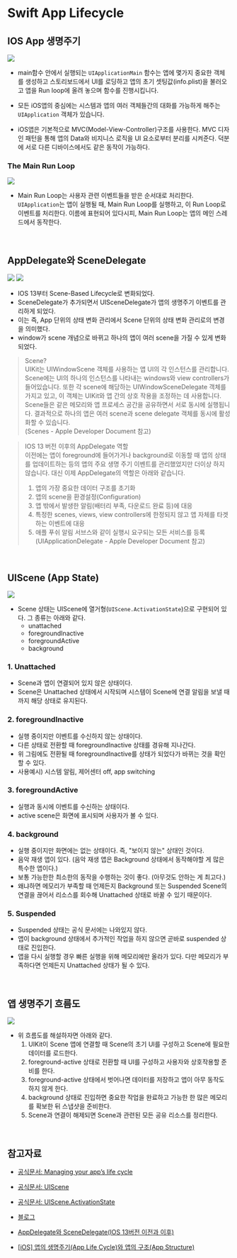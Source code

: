 # Swift App Lifecycle

## IOS App 생명주기

<img src="img/lifecycle1.png">

- main함수 안에서 실행되는 `UIApplicationMain` 함수는 앱에 몇가지 중요한 객체를 생성하고 스토리보드에서 UI를 로딩하고 앱의 초기 셋팅값(info.plist)을 불러오고 앱을 Run loop에 올려 놓으며 함수를 진행시킵니다.
- 모든 iOS앱의 중심에는 시스템과 앱의 여러 객체들간의 대화를 가능하게 해주는 `UIApplication` 객체가 있습니다.

- iOS앱은 기본적으로 MVC(Model-View-Controller)구조를 사용한다. MVC 디자인 패턴을 통해 앱의 Data와 비지니스 로직을 UI 요소로부터 분리를 시켜준다. 덕분에 서로 다른 디바이스에서도 같은 동작이 가능하다.

### The Main Run Loop

<img src="img/lifecycle2.png">

- Main Run Loop는 사용자 관련 이벤트들을 받은 순서대로 처리한다. `UIApplication`는 앱이 실행될 때, Main Run Loop를 실행하고, 이 Run Loop로 이벤트를 처리한다. 이름에 표현되어 있다시피, Main Run Loop는 앱의 메인 스레드에서 동작한다.

<br/>

## AppDelegate와 SceneDelegate

<img src="img/lifecycle3.png">
<img src="img/lifecycle4.png">

- IOS 13부터 Scene-Based Lifecycle로 변화되었다.
- SceneDelegate가 추가되면서 UISceneDelegate가 앱의 생명주기 이벤트를 관리하게 되었다.
- 이는 즉, App 단위의 상태 변화 관리에서 Scene 단위의 상태 변화 관리로의 변경을 의미했다.
- window가 scene 개념으로 바뀌고 하나의 앱이 여러 scene을 가질 수 있게 변화되었다.

> Scene? <br/>
> UIKit는 UIWindowScene 객체를 사용하는 앱 UI의 각 인스턴스를 관리합니다. Scene에는 UI의 하나의 인스턴스를 나타내는 windows와 view controllers가 들어있습니다. 또한 각 scene에 해당하는 UIWindowSceneDelegate 객체를 가지고 있고, 이 객체는 UIKit와 앱 간의 상호 작용을 조정하는 데 사용합니다. Scene들은 같은 메모리와 앱 프로세스 공간을 공유하면서 서로 동시에 실행됩니다. 결과적으로 하나의 앱은 여러 scene과 scene delegate 객체를 동시에 활성화할 수 있습니다. <br/>
> (Scenes - Apple Developer Document 참고)

> IOS 13 버전 이후의 AppDelegate 역할 <br/>
> 이전에는 앱이 foreground에 들어가거나 background로 이동할 때 앱의 상태를 업데이트하는 등의 앱의 주요 생명 주기 이벤트를 관리했었지만 더이상 하지 않습니다. 대신 이제 AppDelegate의 역할은 아래와 같습니다.
>
> 1. 앱의 가장 중요한 데이터 구조를 초기화
> 2. 앱의 scene을 환경설정(Configuration)
> 3. 앱 밖에서 발생한 알림(배터리 부족, 다운로드 완료 등)에 대응
> 4. 특정한 scenes, views, view controllers에 한정되지 않고 앱 자체를 타겟하는 이벤트에 대응
> 5. 애플 푸쉬 알림 서브스와 같이 실행시 요구되는 모든 서비스를 등록 <br/>
>    (UIApplicationDelegate - Apple Developer Document 참고)

<br/>

## UIScene (App State)

<img src="img/lifecycle6.png">

- Scene 상태는 UIScene에 열거형(`UIScene.ActivationState`)으로 구현되어 있다. 그 종류는 아래와 같다.
  - unattached
  - foregroundInactive
  - foregroundActive
  - background

### 1. Unattached

- Scene과 앱이 연결되어 있지 않은 상태이다.
- Scene은 Unattached 상태에서 시작되며 시스템이 Scene에 연결 알림을 보낼 때까지 해당 상태로 유지된다.

### 2. foregroundInactive

- 실행 중이지만 이벤트를 수신하지 않는 상태이다.
- 다른 상태로 전환할 때 foregroundInactive 상태를 경유해 지나간다.
- 위 그림에도 전환될 때 foregroundInactive를 상태가 되었다가 바뀌는 것을 확인할 수 있다.
- 사용예시) 시스템 알림, 제어센터 off, app switching

### 3. foregroundActive

- 실행과 동시에 이벤트를 수신하는 상태이다.
- active scene은 화면에 표시되며 사용자가 볼 수 있다.

### 4. background

- 실행 중이지만 화면에는 없는 상태이다. 즉, "보이지 않는" 상태인 것이다.
- 음악 재생 앱이 있다. (음악 재생 앱은 Background 상태에서 동작해야할 게 많은 특수한 앱이다.)
- 보통 가능한한 최소한의 동작을 수행하는 것이 좋다. (아무것도 안하는 게 최고다.)
- 왜냐하면 메모리가 부족할 때 언제든지 Background 또는 Suspended Scene의 연결을 끊어서 리소스를 회수해 Unattached 상태로 바꿀 수 있기 때문이다.

### 5. Suspended

- Suspended 상태는 공식 문서에는 나와있지 않다.
- 앱이 background 상태에서 추가적인 작업을 하지 않으면 곧바로 suspended 상태로 진입한다.
- 앱을 다시 실행할 경우 빠른 실행을 위해 메모리에만 올라가 있다. 다만 메모리가 부족하다면 언제든지 Unattached 상태가 될 수 있다.

<br/>

## 앱 생명주기 흐름도

<img src="img/lifecycle5.png">

- 위 흐름도를 해설하자면 아래와 같다.
  1. UIKit이 Scene 앱에 연결할 때 Scene의 초기 UI를 구성하고 Scene에 필요한 데이터를 로드한다.
  2. foreground-active 상태로 전환할 때 UI를 구성하고 사용자와 상호작용할 준비를 한다.
  3. foreground-active 상태에서 벗어나면 데이터를 저장하고 앱이 아무 동작도 하지 않게 한다.
  4. background 상태로 진입하면 중요한 작업을 완료하고 가능한 한 많은 메모리를 확보한 뒤 스냅샷을 준비한다.
  5. Scene과 연결이 해제되면 Scene과 관련된 모든 공유 리소스를 정리한다.

<br/>

## 참고자료

- [공식문서: Managing your app’s life cycle](https://developer.apple.com/documentation/uikit/app_and_environment/managing_your_app_s_life_cycle)

- [공식문서: UIScene](https://developer.apple.com/documentation/uikit/uiscene)

- [공식문서: UIScene.ActivationState](https://developer.apple.com/documentation/uikit/uiscene/activationstate)

- [블로그](https://jeong9216.tistory.com/461)

- [AppDelegate와 SceneDelegate(IOS 13버전 이전과 이후)](https://velog.io/@dev-lena/iOS-AppDelegate%EC%99%80-SceneDelegate)

- [[iOS] 앱의 생명주기(App Life Cycle)와 앱의 구조(App Structure)](<https://jinshine.github.io/2018/05/28/iOS/%EC%95%B1%EC%9D%98%20%EC%83%9D%EB%AA%85%EC%A3%BC%EA%B8%B0(App%20Life%20Cycle)%EC%99%80%20%EC%95%B1%EC%9D%98%20%EA%B5%AC%EC%A1%B0(App%20Structure)/>)
